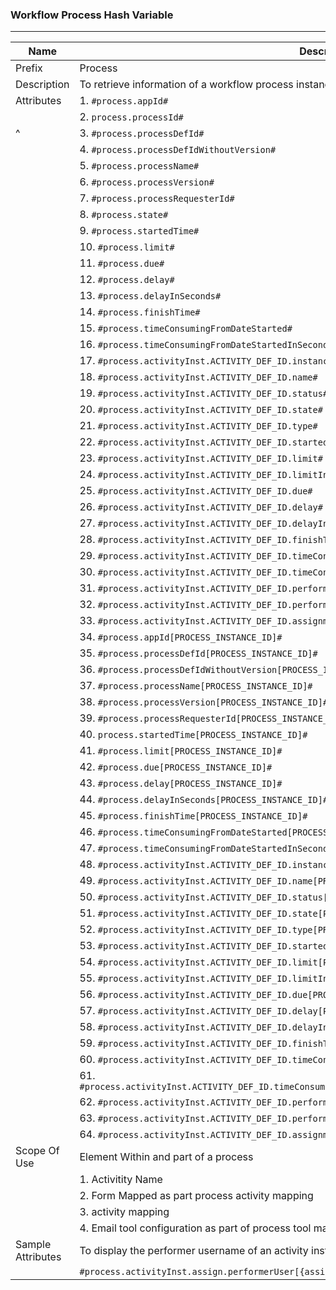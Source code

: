 ### Workflow Process Hash Variable



---
| Name | Description |
| --- | --- |
| Prefix | Process|
| Description | To retrieve information of a workflow process instance |
| Attributes | 1. `#process.appId#` |
|  | 2. `process.processId#` |
|  ^  | 3. `#process.processDefId#` |
|  | 4. `#process.processDefIdWithoutVersion#` |
|  | 5. `#process.processName#` |
|  | 6. `#process.processVersion#` |
|  | 7. `#process.processRequesterId#` |
|  | 8. `#process.state#` |
|  | 9. `#process.startedTime#` |
|  | 10. `#process.limit#` |
|  | 11. `#process.due#` |
|  | 12. `#process.delay#` |
|  | 13. `#process.delayInSeconds#` |
|  | 14. `#process.finishTime#` |
|  | 15. `#process.timeConsumingFromDateStarted#` |
|  | 16. `#process.timeConsumingFromDateStartedInSeconds#` |
|  | 17. `#process.activityInst.ACTIVITY_DEF_ID.instanceId#`|
|  | 18. `#process.activityInst.ACTIVITY_DEF_ID.name#` |
|  | 19. `#process.activityInst.ACTIVITY_DEF_ID.status#` |
|  | 20. `#process.activityInst.ACTIVITY_DEF_ID.state#` |
|  | 21. `#process.activityInst.ACTIVITY_DEF_ID.type#` |
|  | 22. `#process.activityInst.ACTIVITY_DEF_ID.startedTime#` |
|  | 23. `#process.activityInst.ACTIVITY_DEF_ID.limit#` |
|  | 24. `#process.activityInst.ACTIVITY_DEF_ID.limitInSeconds#` |
|  | 25. `#process.activityInst.ACTIVITY_DEF_ID.due#` |
|  | 26. `#process.activityInst.ACTIVITY_DEF_ID.delay#` |
|  | 27. `#process.activityInst.ACTIVITY_DEF_ID.delayInSeconds#` |
|  | 28. `#process.activityInst.ACTIVITY_DEF_ID.finishTime#` |
|  | 29. `#process.activityInst.ACTIVITY_DEF_ID.timeConsumingFromDateStarted#` |
|  | 30. `#process.activityInst.ACTIVITY_DEF_ID.timeConsumingFromDateStartedInSeconds#` |
|  | 31. `#process.activityInst.ACTIVITY_DEF_ID.performer#` |
|  | 32. `#process.activityInst.ACTIVITY_DEF_ID.performerUser#` |
|  | 33. `#process.activityInst.ACTIVITY_DEF_ID.assignmentUsers#` |
|  | 34. `#process.appId[PROCESS_INSTANCE_ID]#` |
|  | 35. `#process.processDefId[PROCESS_INSTANCE_ID]#` |
|  | 36. `#process.processDefIdWithoutVersion[PROCESS_INSTANCE_ID]#` |
|  | 37. `#process.processName[PROCESS_INSTANCE_ID]#` |
|  | 38. `#process.processVersion[PROCESS_INSTANCE_ID]#` |
|  | 39. `#process.processRequesterId[PROCESS_INSTANCE_ID]#` |
|  | 40. `process.startedTime[PROCESS_INSTANCE_ID]#` |
|  | 41. `#process.limit[PROCESS_INSTANCE_ID]#` |
|  | 42. `#process.due[PROCESS_INSTANCE_ID]#` |
|  | 43. `#process.delay[PROCESS_INSTANCE_ID]#` |
|  | 44. `#process.delayInSeconds[PROCESS_INSTANCE_ID]#` |
|  | 45. `#process.finishTime[PROCESS_INSTANCE_ID]#` |
|  | 46. `#process.timeConsumingFromDateStarted[PROCESS_INSTANCE_ID]#` |
|  | 47. `#process.timeConsumingFromDateStartedInSeconds[PROCESS_INSTANCE_ID]#` |
|  | 48. `#process.activityInst.ACTIVITY_DEF_ID.instanceId[PROCESS_INSTANCE_ID]#` |
|  | 49. `#process.activityInst.ACTIVITY_DEF_ID.name[PROCESS_INSTANCE_ID]#` |
|  | 50. `#process.activityInst.ACTIVITY_DEF_ID.status[PROCESS_INSTANCE_ID]#` |
|  | 51. `#process.activityInst.ACTIVITY_DEF_ID.state[PROCESS_INSTANCE_ID]#` |
|  | 52. `#process.activityInst.ACTIVITY_DEF_ID.type[PROCESS_INSTANCE_ID]#` |
|  | 53. `#process.activityInst.ACTIVITY_DEF_ID.startedTime[PROCESS_INSTANCE_ID]#` |
|  | 54. `#process.activityInst.ACTIVITY_DEF_ID.limit[PROCESS_INSTANCE_ID]#` |
|  | 55. `#process.activityInst.ACTIVITY_DEF_ID.limitInSeconds[PROCESS_INSTANCE_ID]#` |
|  | 56. `#process.activityInst.ACTIVITY_DEF_ID.due[PROCESS_INSTANCE_ID]#` |
|  | 57. `#process.activityInst.ACTIVITY_DEF_ID.delay[PROCESS_INSTANCE_ID]#` |
|  | 58. `#process.activityInst.ACTIVITY_DEF_ID.delayInSeconds[PROCESS_INSTANCE_ID]#` |
|  | 59. `#process.activityInst.ACTIVITY_DEF_ID.finishTime[PROCESS_INSTANCE_ID]#` |
|  | 60. `#process.activityInst.ACTIVITY_DEF_ID.timeConsumingFromDateStarted[PROCESS_INSTANCE_ID]#` |
|  | 61. `#process.activityInst.ACTIVITY_DEF_ID.timeConsumingFromDateStartedInSeconds[PROCESS_INSTANCE_ID]#` |
|  | 62. `#process.activityInst.ACTIVITY_DEF_ID.performer[PROCESS_INSTANCE_ID]#` |
|  | 63. `#process.activityInst.ACTIVITY_DEF_ID.performerUser[PROCESS_INSTANCE_ID]#` |
|  | 64. `#process.activityInst.ACTIVITY_DEF_ID.assignmentUsers[PROCESS_INSTANCE_ID]#` |
| Scope Of Use | Element Within and part of a process|
| | 1. Activitity Name |
| | 2. Form Mapped as part process activity mapping | 
| | 3. activity mapping |
| | 4. Email tool configuration as part of process tool mapping| 
| Sample Attributes | To display the performer username of an activity instance of a process instance: |
| | `#process.activityInst.assign.performerUser[{assingment.processId}]#` |
